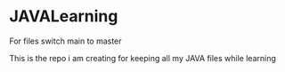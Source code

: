 # JAVALearning
For files switch main to master

This is the repo i am creating for keeping all my JAVA files while learning
